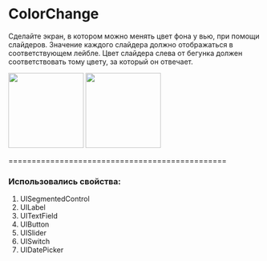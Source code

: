 # ColorChange

Сделайте экран, в котором можно менять цвет фона у вью, при помощи слайдеров. Значение каждого слайдера должно отображаться в соответствующем лейбле.
Цвет слайдера слева от бегунка должен соответствовать тому цвету, за который он отвечает.

<img src = "https://user-images.githubusercontent.com/101284761/167169087-caceb12e-b27d-4234-95aa-60999014066d.png" width = "150">   <img src = "https://user-images.githubusercontent.com/101284761/167169091-53665f25-071d-4ac6-9d27-7990acc920c0.png" width = "150">

===============================================

### Использовались свойства:

1. UISegmentedControl
2. UILabel
3. UITextField
4. UIButton
5. UISlider
6. UISwitch
7. UIDatePicker
